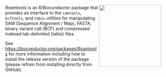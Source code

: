 [<img src="https://www.bioconductor.org/images/logo/jpg/bioconductor_logo_rgb.jpg" width="200" align="right"/>](https://bioconductor.org/)

_Rsamtools_ is an R/Bioconductor package that provides an interface to the `samtools`, `bcftools`, and `tabix` utilities for manipulating SAM (Sequence Alignment / Map), FASTA, binary variant call (BCF) and compressed indexed tab-delimited (tabix) files.

See https://bioconductor.org/packages/Rsamtools for more information including how to install the release version of the package (please refrain from installing directly from GitHub).

